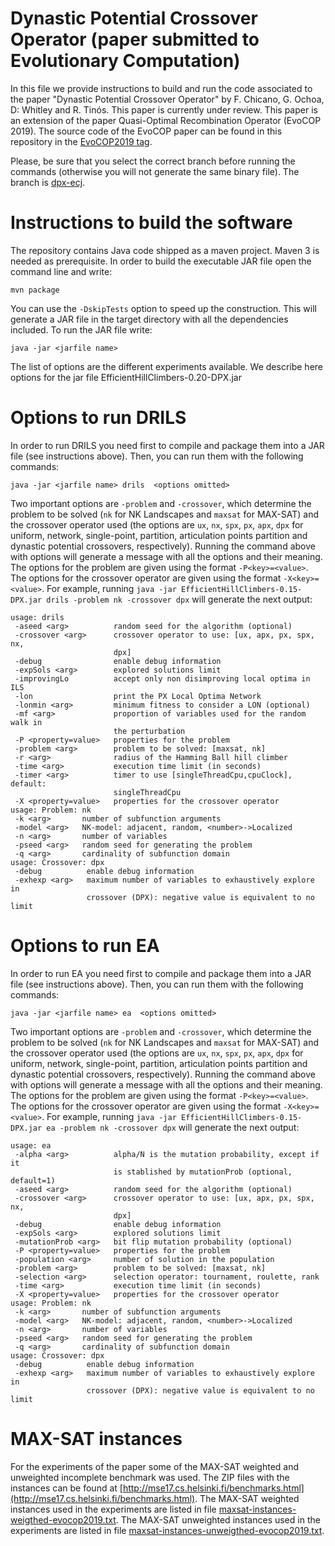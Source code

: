 # Dynastic Potential Crossover Operator (paper submitted to Evolutionary Computation)

In this file we provide instructions to build and run the code associated to the paper "Dynastic Potential Crossover Operator" by F. Chicano, G. Ochoa, D: Whitley and R. Tinós. This paper is currently under review. 
This paper is an extension of the paper Quasi-Optimal Recombination Operator (EvoCOP 2019). The source code of the EvoCOP paper can be found in this repository in the [EvoCOP2019 tag](https://github.com/jfrchicanog/EfficientHillClimbers/tree/EvoCOP2019).

Please, be sure that you select the correct branch before running the commands (otherwise you will not generate the same binary file). The branch is [dpx-ecj](https://github.com/jfrchicanog/EfficientHillClimbers/tree/dpx-ecj).


# Instructions to build the software

The repository contains Java code shipped as a maven project. Maven 3 is needed as prerequisite. In order to build the executable JAR file open the command line and write:

```
mvn package
```

You can use the `-DskipTests` option to speed up the construction. This will generate a JAR file in the target directory with all the dependencies included. To run the JAR file write:

```
java -jar <jarfile name>
```

The list of options are the different experiments available. We describe here options for the jar file EfficientHillClimbers-0.20-DPX.jar


# Options to run DRILS

In order to run DRILS you need first to compile and package them into a JAR file (see instructions above). Then, you can run them with the following commands:

```
java -jar <jarfile name> drils  <options omitted>
```

Two important options are `-problem` and `-crossover`, which determine the problem to be solved (`nk` for NK Landscapes and `maxsat` for MAX-SAT) and the crossover operator used (the options are `ux`, `nx`, `spx`, `px`, `apx`, `dpx` for uniform, network, single-point, partition, articulation points partition and dynastic potential crossovers, respectively). Running the command above with options will generate a message with all the options and their meaning. The options for the problem are given using the format `-P<key>=<value>`. The options for the crossover operator are given using the format `-X<key>=<value>`. For example, running `java -jar EfficientHillClimbers-0.15-DPX.jar drils -problem nk -crossover dpx` will generate the next output:
```
usage: drils
 -aseed <arg>          random seed for the algorithm (optional)
 -crossover <arg>      crossover operator to use: [ux, apx, px, spx, nx,
                       dpx]
 -debug                enable debug information
 -expSols <arg>        explored solutions limit
 -improvingLo          accept only non disimproving local optima in ILS
 -lon                  print the PX Local Optima Network
 -lonmin <arg>         minimum fitness to consider a LON (optional)
 -mf <arg>             proportion of variables used for the random walk in
                       the perturbation
 -P <property=value>   properties for the problem
 -problem <arg>        problem to be solved: [maxsat, nk]
 -r <arg>              radius of the Hamming Ball hill climber
 -time <arg>           execution time limit (in seconds)
 -timer <arg>          timer to use [singleThreadCpu,cpuClock], default:
                       singleThreadCpu
 -X <property=value>   properties for the crossover operator
usage: Problem: nk
 -k <arg>       number of subfunction arguments
 -model <arg>   NK-model: adjacent, random, <number>->Localized
 -n <arg>       number of variables
 -pseed <arg>   random seed for generating the problem
 -q <arg>       cardinality of subfunction domain
usage: Crossover: dpx
 -debug          enable debug information
 -exhexp <arg>   maximum number of variables to exhaustively explore in
                 crossover (DPX): negative value is equivalent to no limit
``` 


# Options to run EA

In order to run EA you need first to compile and package them into a JAR file (see instructions above). Then, you can run them with the following commands:

```
java -jar <jarfile name> ea  <options omitted>
```

Two important options are `-problem` and `-crossover`, which determine the problem to be solved (`nk` for NK Landscapes and `maxsat` for MAX-SAT) and the crossover operator used (the options are `ux`, `nx`, `spx`, `px`, `apx`, `dpx` for uniform, network, single-point, partition, articulation points partition and dynastic potential crossovers, respectively). Running the command above with options will generate a message with all the options and their meaning. The options for the problem are given using the format `-P<key>=<value>`. The options for the crossover operator are given using the format `-X<key>=<value>`. For example, running `java -jar EfficientHillClimbers-0.15-DPX.jar ea -problem nk -crossover dpx` will generate the next output:
```
usage: ea
 -alpha <arg>          alpha/N is the mutation probability, except if it
                       is stablished by mutationProb (optional, default=1)
 -aseed <arg>          random seed for the algorithm (optional)
 -crossover <arg>      crossover operator to use: [ux, apx, px, spx, nx,
                       dpx]
 -debug                enable debug information
 -expSols <arg>        explored solutions limit
 -mutationProb <arg>   bit flip mutation probability (optional)
 -P <property=value>   properties for the problem
 -population <arg>     number of solution in the population
 -problem <arg>        problem to be solved: [maxsat, nk]
 -selection <arg>      selection operator: tournament, roulette, rank
 -time <arg>           execution time limit (in seconds)
 -X <property=value>   properties for the crossover operator
usage: Problem: nk
 -k <arg>       number of subfunction arguments
 -model <arg>   NK-model: adjacent, random, <number>->Localized
 -n <arg>       number of variables
 -pseed <arg>   random seed for generating the problem
 -q <arg>       cardinality of subfunction domain
usage: Crossover: dpx
 -debug          enable debug information
 -exhexp <arg>   maximum number of variables to exhaustively explore in
                 crossover (DPX): negative value is equivalent to no limit
``` 

# MAX-SAT instances

For the experiments of the paper some of the MAX-SAT weighted and unweighted incomplete benchmark was used. The ZIP files with the instances can be found at [http://mse17.cs.helsinki.fi/benchmarks.html](http://mse17.cs.helsinki.fi/benchmarks.html). The MAX-SAT weighted instances used in the experiments are listed in file [maxsat-instances-weigthed-evocop2019.txt](../../../maxsat-instances-weigthed-evocop2019.txt). The MAX-SAT unweighted instances used in the experiments are listed in file [maxsat-instances-unweigthed-evocop2019.txt](../../../maxsat-instances-unweigthed-evocop2019.txt).

